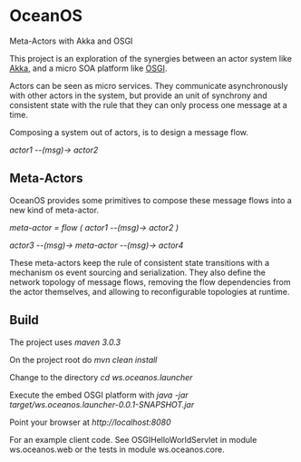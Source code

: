 OceanOS
=======

Meta-Actors with Akka and OSGI

This project is an exploration of the synergies between an actor system like [Akka](http://akka.io), and a micro SOA platform like [OSGI](http://www.osgi.org).

Actors can be seen as micro services. They communicate asynchronously with other actors in the system, but provide an unit of synchrony and consistent state with the rule that they can only process one message at a time.

Composing a system out of actors, is to design a message flow. 

*actor1 --(msg)-> actor2*

Meta-Actors
---------

OceanOS provides some primitives to compose these message flows into a new kind of meta-actor.

*meta-actor = flow ( actor1 --(msg)-> actor2 )*

*actor3 --(msg)-> meta-actor --(msg)-> actor4*

These meta-actors keep the rule of consistent state transitions with a mechanism os event sourcing and serialization. They also define the network topology of message flows, removing the flow dependencies from the actor themselves, and allowing to reconfigurable topologies at runtime.

Build
--------

The project uses 
  *maven 3.0.3*

On the project root do 
  *mvn clean install*

Change to the directory 
  *cd ws.oceanos.launcher*

Execute the embed OSGI platform with
  *java -jar target/ws.oceanos.launcher-0.0.1-SNAPSHOT.jar*

Point your browser at 
  *http://localhost:8080*

For an example client code. See OSGIHelloWorldServlet in module ws.oceanos.web or the tests in module ws.oceanos.core.
